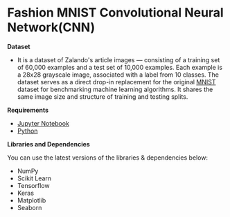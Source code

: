 # Fashion MNIST Convolutional Neural Network(CNN)

**Dataset**
- It is a dataset of Zalando's article images — consisting of a training set of 60,000 examples and a test set of 10,000 examples. Each example is a 28x28 grayscale image, associated with a label from 10 classes. The dataset serves as a direct drop-in replacement for the original [MNIST](http://yann.lecun.com/exdb/mnist/) dataset for benchmarking machine learning algorithms. It shares the same image size and structure of training and testing splits.

**Requirements**
- [Jupyter Notebook](https://jupyter.org/)
- [Python](https://www.python.org/)

**Libraries and Dependencies**

You can use the latest versions of the libraries & dependencies below:
- NumPy
- Scikit Learn
- Tensorflow
- Keras
- Matplotlib 
- Seaborn
